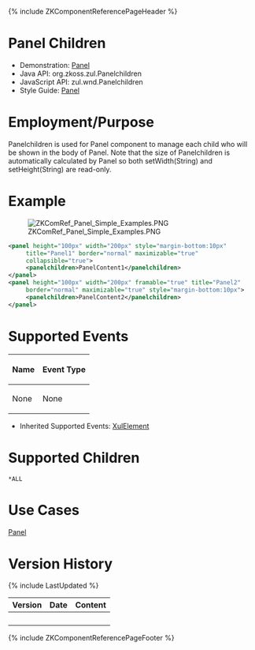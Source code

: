 {% include ZKComponentReferencePageHeader %}

# Panel Children

- Demonstration: [Panel](http://www.zkoss.org/zkdemo/window/panel)
- Java API: <javadoc>org.zkoss.zul.Panelchildren</javadoc>
- JavaScript API:
  <javadoc directory="jsdoc">zul.wnd.Panelchildren</javadoc>
- Style Guide: [
  Panel](ZK_Style_Guide/XUL_Component_Specification/Panel)

# Employment/Purpose

Panelchildren is used for Panel component to manage each child who will
be shown in the body of Panel. Note that the size of Panelchildren is
automatically calculated by Panel so both setWidth(String) and
setHeight(String) are read-only.

# Example

<figure>
<img src="ZKComRef_Panel_Simple_Examples.PNG"
title="ZKComRef_Panel_Simple_Examples.PNG" />
<figcaption>ZKComRef_Panel_Simple_Examples.PNG</figcaption>
</figure>

``` xml
<panel height="100px" width="200px" style="margin-bottom:10px"
     title="Panel1" border="normal" maximizable="true"
     collapsible="true">
     <panelchildren>PanelContent1</panelchildren>
</panel>
<panel height="100px" width="200px" framable="true" title="Panel2"
     border="normal" maximizable="true" style="margin-bottom:10px">
     <panelchildren>PanelContent2</panelchildren>
</panel>
```

# Supported Events

<table>
<thead>
<tr class="header">
<th><center>
<p>Name</p>
</center></th>
<th><center>
<p>Event Type</p>
</center></th>
</tr>
</thead>
<tbody>
<tr class="odd">
<td><p>None</p></td>
<td><p>None</p></td>
</tr>
</tbody>
</table>

- Inherited Supported Events: [
  XulElement](ZK_Component_Reference/Base_Components/XulElement#Supported_Events)

# Supported Children

`*ALL`

# Use Cases

[ Panel](ZK_Component_Reference/Containers/Panel#Use_Cases)

# Version History

{% include LastUpdated %}

| Version | Date | Content |
|---------|------|---------|
|         |      |         |

{% include ZKComponentReferencePageFooter %}
